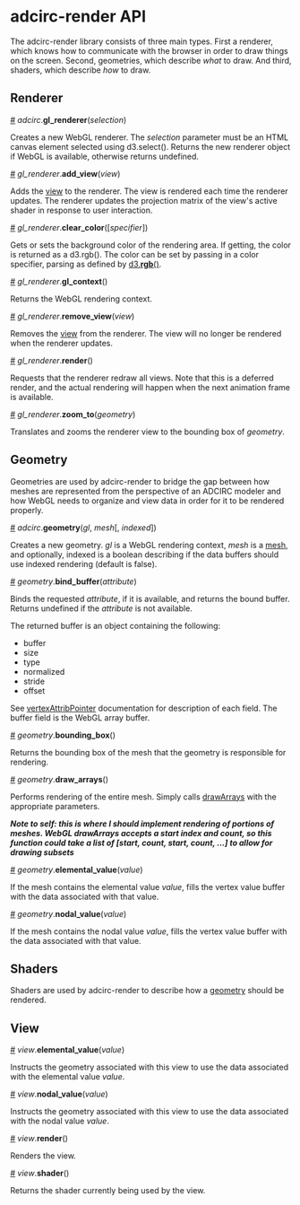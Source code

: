 # adcirc-render API

The adcirc-render library consists of three main types. First a renderer, which knows how to communicate with the browser in order to draw things on the screen. Second, geometries, which describe *what* to draw. And third, shaders, which describe *how* to draw.

## Renderer

<a name="adcirc-gl-renderer" href="#adcirc-gl-renderer">#</a> *adcirc*.**gl_renderer**(*selection*)

Creates a new WebGL renderer. The *selection* parameter must be an HTML canvas element selected using d3.select(). Returns the new renderer object if WebGL is available, otherwise returns undefined.

<a name="renderer-add-view" href="#renderer-add-view">#</a> *gl_renderer*.**add_view**(*view*)

Adds the <a href="adcirc-view">view</a> to the renderer. The view is rendered each time the renderer updates. The renderer updates the projection matrix of the view's active shader in response to user interaction.

<a name="renderer-clear-color" href="#renderer-clear-color">#</a> *gl_renderer*.**clear_color**([*specifier*])

Gets or sets the background color of the rendering area. If getting, the color is returned as a d3.rgb(). The color can be set by passing in a color specifier, parsing as defined by <a href="https://github.com/d3/d3-color#rgb">d3.**rgb**()</a>.

<a name="renderer-gl-context" href="#renderer-gl-context">#</a> *gl_renderer*.**gl_context**()

Returns the WebGL rendering context.

<a name="renderer-remove-view" href="#renderer-remove-view">#</a> *gl_renderer*.**remove_view**(*view*)

Removes the <a href="adcirc-view">view</a> from the renderer. The view will no longer be rendered when the renderer updates.

<a name="renderer-render" href="#renderer-render">#</a> *gl_renderer*.**render**()

Requests that the renderer redraw all views. Note that this is a deferred render, and the actual rendering will happen when the next animation frame is available.

<a name="renderer-zoom-to" href="#renderer-zoom-to">#</a> *gl_renderer*.**zoom_to**(*geometry*)

Translates and zooms the renderer view to the bounding box of *geometry*.

## Geometry

Geometries are used by adcirc-render to bridge the gap between how meshes are represented from the perspective of an ADCIRC modeler and how WebGL needs to organize and view data in order for it to be rendered properly.

<a name="adcirc-geometry" href="#adcirc-geometry">#</a> *adcirc*.**geometry**(*gl*, *mesh*[, *indexed*])

Creates a new geometry. *gl* is a WebGL rendering context, *mesh* is a <a href="#adcirc-mesh">mesh</a>, and optionally, indexed is a boolean describing if the data buffers should use indexed rendering (default is false).

<a name="geometry-bind-buffer" href="#geometry-bind-buffer">#</a> *geometry*.**bind_buffer**(*attribute*)

Binds the requested *attribute*, if it is available, and returns the bound buffer. Returns undefined if the *attribute* is not available.

The returned buffer is an object containing the following:

* buffer
* size
* type
* normalized
* stride
* offset

See [vertexAttribPointer](https://developer.mozilla.org/en-US/docs/Web/API/WebGLRenderingContext/vertexAttribPointer) documentation for description of each field. The buffer field is the WebGL array buffer.

<a name="geometry-bounding-box" href="#geometry-bounding-box">#</a> *geometry*.**bounding_box**()

Returns the bounding box of the mesh that the geometry is responsible for rendering.

<a name="geometry-draw-arrays" href="#geometry-draw-arrays">#</a> *geometry*.**draw_arrays**()

Performs rendering of the entire mesh. Simply calls [drawArrays](https://developer.mozilla.org/en-US/docs/Web/API/WebGLRenderingContext/drawArrays) with the appropriate parameters.

_**Note to self: this is where I should implement rendering of portions of meshes. WebGL drawArrays accepts a start index and count, so this function could take a list of [start, count, start, count, ...] to allow for drawing subsets**_

<a name="geometry-elemental-value" href="#geometry-elemental-value">#</a> *geometry*.**elemental_value**(*value*)

If the mesh contains the elemental value *value*, fills the vertex value buffer with the data associated with that value.

<a name="geometry-nodal-value" href="#geometry-nodal-value">#</a> *geometry*.**nodal_value**(*value*)

If the mesh contains the nodal value *value*, fills the vertex value buffer with the data associated with that value.

## Shaders

Shaders are used by adcirc-render to describe how a <a href="#adcirc-geometry">geometry</a> should be rendered.

## View

<a name="view-elemental-value" href="#view-elemental-value">#</a> *view*.**elemental_value**(*value*)

Instructs the geometry associated with this view to use the data associated with the elemental value *value*.

<a name="view-nodal-value" href="#view-nodal-value">#</a> *view*.**nodal_value**(*value*)

Instructs the geometry associated with this view to use the data associated with the nodal value *value*.

<a name="view-render" href="#view-render">#</a> *view*.**render**()

Renders the view.

<a name="view-shader" href="#view-shader">#</a> *view*.**shader**()

Returns the shader currently being used by the view.